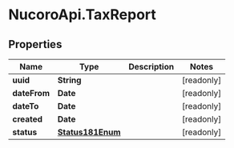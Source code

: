 # NucoroApi.TaxReport

## Properties

Name | Type | Description | Notes
------------ | ------------- | ------------- | -------------
**uuid** | **String** |  | [readonly] 
**dateFrom** | **Date** |  | [readonly] 
**dateTo** | **Date** |  | [readonly] 
**created** | **Date** |  | [readonly] 
**status** | [**Status181Enum**](Status181Enum.md) |  | [readonly] 


